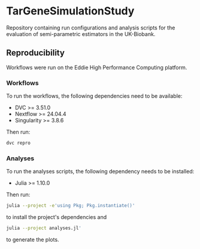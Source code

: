 # TarGeneSimulationStudy

Repository containing run configurations and analysis scripts for the evaluation of semi-parametric estimators in the UK-Biobank.

## Reproducibility

Workflows were run on the Eddie High Performance Computing platform.

### Workflows

To run the workflows, the following dependencies need to be available:

- DVC >= 3.51.0
- Nextflow >= 24.04.4
- Singularity >= 3.8.6

Then run:

```bash
dvc repro
```

### Analyses

To run the analyses scripts, the following dependency needs to be installed:

- Julia >= 1.10.0

Then run:

```bash
julia --project -e'using Pkg; Pkg.instantiate()'
```

to install the project's dependencies and

```bash
julia --project analyses.jl'
```

to generate the plots.